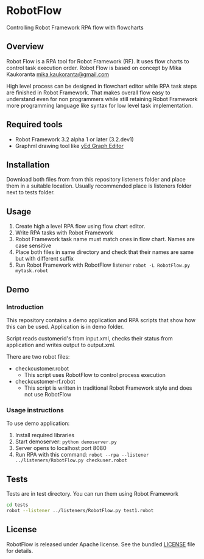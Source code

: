 # RobotFlow

Controlling Robot Framework RPA flow with flowcharts

## Overview

Robot Flow is a RPA tool for Robot Framework (RF). It uses flow charts to control task execution order. Robot Flow is based on concept by Mika Kaukoranta <mika.kaukoranta@gmail.com>

High level process can be  designed in flowchart editor while RPA task steps are finished in Robot Framework. That makes overall flow easy to understand even for non programmers while still retaining Robot Framework more programming language like syntax for low level task implementation.

## Required tools

* Robot Framework 3.2 alpha 1 or later (3.2.dev1)
* Graphml drawing tool like [yEd Graph Editor](https://www.yworks.com/products/yed)

## Installation

Download both files from from this repository listeners folder and place them in a suitable location. Usually recommended place is listeners folder next to tests folder.

## Usage

1. Create high a level RPA flow using flow chart editor.
1. Write RPA tasks with Robot Framework
1. Robot Framework task name must match ones in flow chart. Names are case sensitive
1. Place both files in same directory and check that their names are same but with different suffix
1. Run Robot Framework with RobotFlow listener `robot -L RobotFlow.py mytask.robot`

## Demo

### Introduction

This repository contains a demo application and RPA scripts that show how this can be used. Application is in demo folder.

Script reads customerid's from input.xml, checks their status from application and writes output to output.xml.

There are two robot files:

* checkcustomer.robot
  * This script uses RobotFlow to control process execution
* checkcustomer-rf.robot
  * This script is written in traditional Robot Framework style and does not use RobotFlow

### Usage instructions

To use demo application:

1. Install required libraries
1. Start demoserver: `python demoserver.py`
1. Server opens to localhost port 8080
1. Run RPA with this command: `robot --rpa --listener ../listeners/RobotFlow.py checkuser.robot`

## Tests

Tests are in test directory. You can run them using Robot Framework

``` bash
cd tests
robot --listener ../listeners/RobotFlow.py test1.robot
```

## License

RobotFlow is released under Apache license. See the bundled [LICENSE](LICENSE.txt) file for details.
